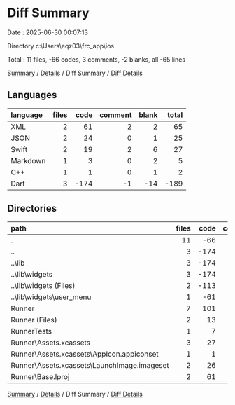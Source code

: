 # Diff Summary

Date : 2025-06-30 00:07:13

Directory c:\\Users\\eqz03\\frc_app\\ios

Total : 11 files,  -66 codes, 3 comments, -2 blanks, all -65 lines

[Summary](results.md) / [Details](details.md) / Diff Summary / [Diff Details](diff-details.md)

## Languages
| language | files | code | comment | blank | total |
| :--- | ---: | ---: | ---: | ---: | ---: |
| XML | 2 | 61 | 2 | 2 | 65 |
| JSON | 2 | 24 | 0 | 1 | 25 |
| Swift | 2 | 19 | 2 | 6 | 27 |
| Markdown | 1 | 3 | 0 | 2 | 5 |
| C++ | 1 | 1 | 0 | 1 | 2 |
| Dart | 3 | -174 | -1 | -14 | -189 |

## Directories
| path | files | code | comment | blank | total |
| :--- | ---: | ---: | ---: | ---: | ---: |
| . | 11 | -66 | 3 | -2 | -65 |
| .. | 3 | -174 | -1 | -14 | -189 |
| ..\\lib | 3 | -174 | -1 | -14 | -189 |
| ..\\lib\\widgets | 3 | -174 | -1 | -14 | -189 |
| ..\\lib\\widgets (Files) | 2 | -113 | -1 | -9 | -123 |
| ..\\lib\\widgets\\user_menu | 1 | -61 | 0 | -5 | -66 |
| Runner | 7 | 101 | 2 | 8 | 111 |
| Runner (Files) | 2 | 13 | 0 | 3 | 16 |
| RunnerTests | 1 | 7 | 2 | 4 | 13 |
| Runner\\Assets.xcassets | 3 | 27 | 0 | 3 | 30 |
| Runner\\Assets.xcassets\\AppIcon.appiconset | 1 | 1 | 0 | 0 | 1 |
| Runner\\Assets.xcassets\\LaunchImage.imageset | 2 | 26 | 0 | 3 | 29 |
| Runner\\Base.lproj | 2 | 61 | 2 | 2 | 65 |

[Summary](results.md) / [Details](details.md) / Diff Summary / [Diff Details](diff-details.md)